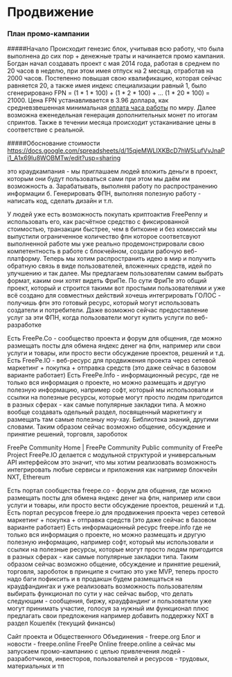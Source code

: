 # Продвижение


### План промо-кампании

#####Начало
Происходит генезис блок, учитывая всю работу, что была выполнена до сих пор + денежные траты и начинается промо кампания. Богдан начал создавать проект с мая 2014 года, работая в среднем по 20 часов в неделю, при этом имея отпуск на 2 месяца, отработав на 2000 часов. Постепенно повышая свою квалификацию, которая сейчас равняется 20, а также имея индекс специализации равный 1, было сгенерировано FPN = (1 * 1 * 100) + (1 * 2 * 100) + … (1 * 20 * 100) = 21000. Цена FPN устанавливается в 3.96 доллара, как средневзвешенная минимальная [оплата часа работы](https://docs.google.com/spreadsheets/d/1qJUdpg92HsaAt8gsHROI2laoGqZe-Heo2fxZcWoDVgY/edit?usp=drive_web) по миру. Далее возможна еженедельная генерация дополнительных монет по итогам спринтов. Также в течении месяца происходит устаканивание цены в соответствие с реальной.

#####Обоснование стоимости
https://docs.google.com/spreadsheets/d/15qjeMWLIXKBcD7hW5LufVvJnaPi1_A1x69Iu8WOBMTw/edit?usp=sharing

это краудкампания - мы приглашаем людей вложить деньги в проект, которым они будут пользоваться сами при этом мы даём им возможность
а. Зарабатывать, выполняя работу по распространению информации
б. Генерировать ФПН, выполняя полезную работу - написать код, сделать дизайн и т.п.

У людей уже есть возможность покупать криптоактив FreePenny и использовать его, как расчётное средство с фиксированной стоимостью, транзакции быстрее, чем в биткоине и без комиссий
 мы выпустили ограниченное количество фпн
 которое соответсвуют выполненной работе
 мы уже реально продемонстрировали свою компетентность в работе с блокчейном, создали рабочую веб-платформу. Теперь мы хотим распространить идею в мир и получить обратную связь в виде пользователей, вложенных средств, идей по улучшению и так далее.
Мы предлагаем пользователям самим выбрать формат, каким они хотят видеть ФриПе. По сути ФриПе это общий проект, который и строится такими вот простыми пользователями
 и уже всё создано для совместных действий
 хочешь интегрировать ГОЛОС - получишь фпн
 это готовый ресурс, который могут использовать создатели и потребители. Даже возможно сейчас предоставление услуг за эти ФПН, когда пользователи могут купить услуги по веб-разработке
 
 Есть FreePe.Co - сообщество проекта и форум для общения, где можно размещать посты для обмена яндекс денег на фпн, например или свои услуги и товары, или просто вести обсуждение проектов, решений и т.д.
Есть FreePe.IO - веб-ресурс для продвижения проекта через сетевой маркетинг + покупка + отправка средств (это даже сейчас в базовом варианте работает)
Есть FreePe.Info - информационный ресурс, где не только вся информация о проекте, но можно размещать и другую полезную информацию, например софт, который мы использовали и ссылки на полезные ресурсы, которые могут просто людям пригодится в разных сферах - как самые популярные закладки типа.
 А можно вообще создавать одельный раздел, посвященный маркетингу и размещать там самые полезныу ноу-хау. Библиотека знаний, другими словами.
Таким образом сейчас возможно общение, обсуждение и принятие решений, торговля, зароботок

FreePe Community
Home | FreePe Community
Public community of FreePe Project
 FreePe.IO делается с модульной структурой и универсальным API интерфейсом
 это значит, что мы хотим реализовать возможность интегрировать любые сервисы и приложения
 как например блокчейн NXT, Ethereum
 
Есть портал сообщества freepe.co - форум для общения, где можно размещать посты для обмена яндекс денег на фпн, например или свои услуги и товары, или просто вести обсуждение проектов, решений и т.д. 
Есть портал ресурсов freepe.io для продвижения проекта через сетевой маркетинг + покупка + отправка средств (это даже сейчас в базовом варианте работает) 
Есть информационный ресурс freepe.info где не только вся информация о проекте, но можно размещать и другую полезную информацию, например софт, который мы использовали и ссылки на полезные ресурсы, которые могут просто людям пригодится в разных сферах - как самые популярные закладки типа. 
Таким образом сейчас возможно общение, обсуждение и принятие решений, торговля, зароботок 
в принципе я считаю это уже MVP, теперь просто надо баги пофиксить и в продакшн 
будем размещаться на краудфандингах 
и уже реализовать возможность пользователям выбирать функционал 
по сути у нас сейчас выбор, что делать следующим - сообщения, биржу, краудфандинг 
и пользователи уже могут принимать участие, голосуя за нужный им функционал 
плюс предлагать свои предложения 
например добавить поддержку NXT в раздел Кошелёк (текущий финансы) 

Сайт проекта и Общественного Объединения - freepe.org
Блог и новости - freepe.online
FreePe Online
freepe.online
а сейчас мы запускаем промо-кампанию с целью привлечения людей - разработчиков, инвесторов, пользователей и ресурсов - трудовых, материальных и тп





